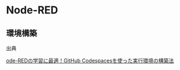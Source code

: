 # Node-RED

## 環境構築

出典

[ode-REDの学習に最適！GitHub Codespacesを使った実行環境の構築法](https://uepon.hatenadiary.com/entry/2024/06/18/231010)

